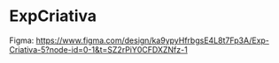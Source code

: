 # ExpCriativa

Figma:
https://www.figma.com/design/ka9ypyHfrbgsE4L8t7Fp3A/Exp-Criativa-5?node-id=0-1&t=SZ2rPiY0CFDXZNfz-1

